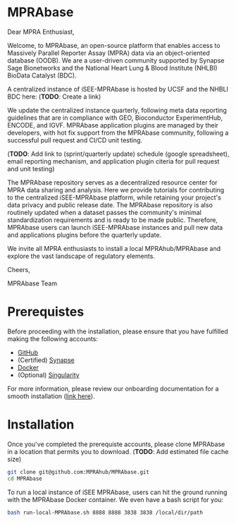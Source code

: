 # MPRAbase

Dear MPRA Enthusiast,

Welcome, to MPRAbase, an open-source platform that enables access to Massively Parallel Reporter Assay (MPRA) data via an object-oriented database (OODB). We are a user-driven community supported by Synapse Sage Bionetworks and the National Heart Lung & Blood Institute (NHLBI) BioData Catalyst (BDC).

A centralized instance of iSEE-MPRAbase is hosted by UCSF and the NHBLI BDC here: (**TODO**: Create a link)

We update the centralized instance quarterly, following meta data reporting guidelines that are in compliance with GEO, Bioconductor ExperimentHub, ENCODE, and IGVF. MPRAbase application plugins are managed by their developers, with hot fix support from the MPRAbase community, following a successful pull request and CI/CD unit testing. 

(**TODO**: Add link to (sprint/quarterly update) schedule (google spreadsheet), email reporting mechanism, and application plugin citeria for pull request and unit testing)

The MPRAbase repository serves as a decentralized resource center for MPRA data sharing and analysis. Here we provide tutorials for contributing to the centralized iSEE-MPRAbase platform, while retaining your project's data privacy and public release date. The MPRAbase repository is also routinely updated when a dataset passes the community's minimal standardization requirements and is ready to be made public. Therefore, MPRAbase users can launch iSEE-MPRAbase instances and pull new data and applications plugins before the quarterly update.

We invite all MPRA enthusiasts to install a local MPRAhub/MPRAbase and explore the vast landscape of regulatory elements.

Cheers,

MPRAbase Team

# Prerequistes 

Before proceeding with the installation, please ensure that you have fulfilled making the following accounts:

- [GitHub](https://github.com/signup?ref_cta=Sign+up&ref_loc=header+logged+out&ref_page=%2F&source=header-home)
- (Certified) [Synapse](https://www.synapse.org/)
- [Docker](https://www.docker.com/)
- (Optional) [Singularity](https://cloud.sylabs.io/?_gl=1*zlt1gk*_ga*MTU1Mzg2OTQxNy4xNjg0MTkxMzM5*_ga_X710KLJKK6*MTY4NDE5MTMzOS4xLjEuMTY4NDE5MTM0Ni4wLjAuMA..&_ga=2.118074254.606116961.1684191339-1553869417.1684191339)

For more information, please review our onboarding documentation for a smooth installation ([link here](https://docs.google.com/document/d/1d23PDeozSP36U-4aWNFhE1knIbZ2HUiWTan9AsKQ-KY/edit?usp=sharing)).

# Installation

Once you've completed the prerequiste accounts, please clone MPRAbase in a location that permits you to download. (**TODO**: Add estimated file cache size)

```bash
git clone git@github.com:MPRAhub/MPRAbase.git
cd MPRAbase
```
To run a local instance of iSEE MPRAbase, users can hit the ground running with the MPRAbase Docker container. We even have a bash script for you: 

```bash
bash run-local-MPRAbase.sh 8888 8888 3838 3838 /local/dir/path
```